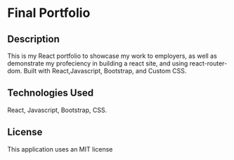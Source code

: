 # Final Portfolio 

## Description 

This is my React portfolio to showcase my work to employers, as well as demonstrate my profeciency in building a react site, and using react-router-dom. Built with React,Javascript, Bootstrap, and Custom CSS. 

## Technologies Used 

React, Javascript, Bootstrap, CSS.

## License

This application uses an MIT license
